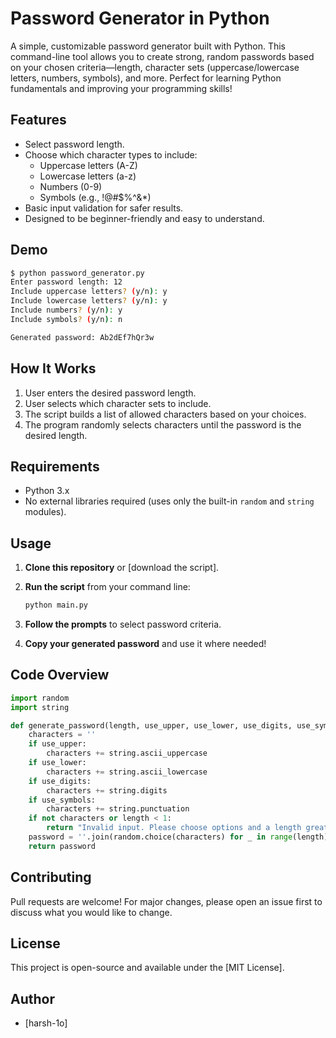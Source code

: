 # Password Generator in Python

A simple, customizable password generator built with Python. This command-line tool allows you to create strong, random passwords based on your chosen criteria—length, character sets (uppercase/lowercase letters, numbers, symbols), and more. Perfect for learning Python fundamentals and improving your programming skills!

## Features

- Select password length.
- Choose which character types to include:
  - Uppercase letters (A-Z)
  - Lowercase letters (a-z)
  - Numbers (0-9)
  - Symbols (e.g., !@#$%^&*)
- Basic input validation for safer results.
- Designed to be beginner-friendly and easy to understand.

## Demo

```bash
$ python password_generator.py
Enter password length: 12
Include uppercase letters? (y/n): y
Include lowercase letters? (y/n): y
Include numbers? (y/n): y
Include symbols? (y/n): n

Generated password: Ab2dEf7hQr3w
```

## How It Works

1. User enters the desired password length.
2. User selects which character sets to include.
3. The script builds a list of allowed characters based on your choices.
4. The program randomly selects characters until the password is the desired length.

## Requirements

- Python 3.x
- No external libraries required (uses only the built-in `random` and `string` modules).

## Usage

1. **Clone this repository** or [download the script].
2. **Run the script** from your command line:

   ```bash
   python main.py
   ```

3. **Follow the prompts** to select password criteria.
4. **Copy your generated password** and use it where needed!

## Code Overview

```python
import random
import string

def generate_password(length, use_upper, use_lower, use_digits, use_symbols):
    characters = ''
    if use_upper:
        characters += string.ascii_uppercase
    if use_lower:
        characters += string.ascii_lowercase
    if use_digits:
        characters += string.digits
    if use_symbols:
        characters += string.punctuation
    if not characters or length < 1:
        return "Invalid input. Please choose options and a length greater than 0."
    password = ''.join(random.choice(characters) for _ in range(length))
    return password
```

## Contributing

Pull requests are welcome! For major changes, please open an issue first to discuss what you would like to change.

## License

This project is open-source and available under the [MIT License].

## Author

- [harsh-1o]

